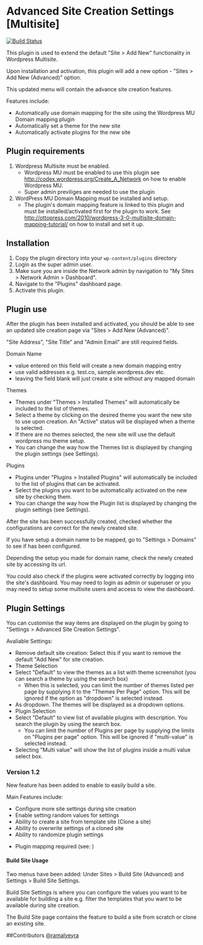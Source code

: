 # Advanced Site Creation Settings [Multisite]

[![Build Status](https://travis-ci.org/Link7/advanced-site-creation.png?branch=master)](https://travis-ci.org/Link7/advanced-site-creation)

This plugin is used to extend the default "Site > Add New" functionality in Wordpress Multisite.

Upon installation and activation, this plugin will add a new option - "Sites > Add New (Advanced)" option.

This updated menu will contain the advance site creation features.

Features include:
- Automatically use domain mapping for the site using the Wordpress MU Domain mapping plugin
- Automatically set a theme for the new site
- Automatically activate plugins for the new site

## Plugin requirements
1. Wordpress Multisite must be enabled.
    - Wordpress MU must be enabled to use this plugin see http://codex.wordpress.org/Create_A_Network on how to enable Wordpress MU.
    - Super admin previliges are needed to use the plugin
2. WordPress MU Domain Mapping must be installed and setup.
    - The plugin's domain mapping feature is linked to this plugin and must be installed/activated first for the plugin to work. See http://ottopress.com/2010/wordpress-3-0-multisite-domain-mapping-tutorial/ on how to install and set it up.

## Installation
1. Copy the plugin directory into your `wp-content/plugins` directory
2. Login as the super admin user.
3. Make sure you are inside the Network admin by navigation to "My Sites > Network Admin > Dashboard".
3. Navigate to the "Plugins" dashboard page.
3. Activate this plugin.

## Plugin use
After the plugin has been installed and activated, you should be able to see an updated site creation page via "Sites > Add New (Advanced)".

"Site Address", "Site Title" and "Admin Email" are still required fields.

Domain Name
- value entered on this field will create a new domain mapping entry
- use valid addresses e.g. test.co, sample.wordpress.dev etc.
- leaving the field blank will just create a site without any mapped domain

Themes
- Themes under "Themes > Installed Themes" will automatically be included to the list of themes.
- Select a theme by clicking on the desired theme you want the new site to use upon creation. An "Active" status will be displayed when a theme is selected.
- If there are no themes selected, the new site will use the default wordpress mu theme setup.
- You can change the way how the Themes list is displayed by changing the plugin settings (see Settings).

Plugins
- Plugins under "Plugins > Installed Plugins" will automatically be included to the list of plugins that can be activated.
- Select the plugins you want to be automatically activated on the new site by checking them.
- You can change the way how the Plugin list is displayed by changing the plugin settings (see Settings).

After the site has been successfully created, checked whether the configurations are correct for the newly created site.

If you have setup a domain name to be mapped, go to "Settings > Domains" to see if has been configured.

Depending the setup you made for domain name, check the newly created site by accessing its url.

You could also check if the plugins were activated correctly by logging into the site's dashboard. You may need to login as admin or superuser or you may need to setup some multisite users and access to view the dashboard.

## Plugin Settings
You can customise the way items are displayed on the plugin by going to "Settings > Advanced Site Creation Settings".

Avaliable Settings:
- Remove default site creation: Select this if you want to remove the default "Add New" for site creation.
- Theme Selection
 - Select "Default" to view the themes as a list with theme screenshot (you can search a theme by using the search box)
    - When this is selected, you can limit the number of themes listed per page by supplying it to the "Themes Per Page" option. This will be ignored if the option as "dropdown" is selected instead.
 - As dropdown. The themes will be displayed as a dropdown options.
- Plugin Selection
 - Select "Default" to view list of available plugins with description. You search the plugin by using the search box.
    - You can limit the number of Plugins per page by supplying the limits on "Plugins per page" option. This will be ignored if "multi-value" is selected instead.
 - Selecting "Multi value" will show the list of plugins inside a multi value select box.

### Version 1.2

New feature has been added to enable to easily build a site.

Main Features include:
* Configure more site settings during site creation
* Enable setting random values for settings
* Ability to create a site from template site (Clone a site)
* Ability to overwrite settings of a cloned site
* Ability to randomize plugin settings
 - Plugin mapping required (see: )

#### Build Site Usage
Two menus have been added:
Under Sites > Build Site (Advanced) and Settings > Build Site Settings.

Build Site Settings is where you can configure the values you want to be available for building a site e.g. filter the templates that you want to be available during site creation.

The Build Site page contains the feature to build a site from scratch or clone an existing site.


##Contributors
[@ramalveyra](https://github.com/ramalveyra)
